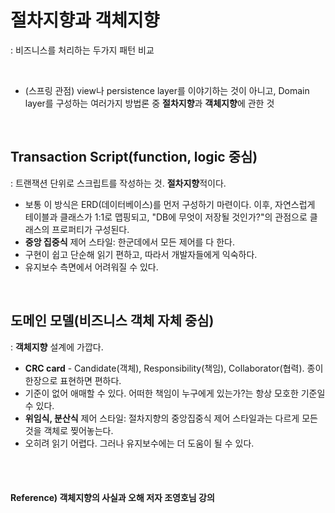 # 절차지향과 객체지향

: 비즈니스를 처리하는 두가지 패턴 비교

<br>

* (스프링 관점) view나 persistence layer를 이야기하는 것이 아니고, Domain layer를 구성하는 여러가지 방법론 중 **절차지향**과 **객체지향**에 관한 것

<br>

## Transaction Script(function, logic 중심)

: 트랜잭션 단위로 스크립트를 작성하는 것. **절차지향**적이다.

- 보통 이 방식은 ERD(데이터베이스)를 먼저 구성하기 마련이다. 이후, 자연스럽게 테이블과 클래스가 1:1로 맵핑되고, "DB에 무엇이 저장될 것인가?"의 관점으로 클래스의 프로퍼티가 구성된다.
- **중앙 집중식** 제어 스타일: 한군데에서 모든 제어를 다 한다.
- 구현이 쉽고 단순해 읽기 편하고, 따라서 개발자들에게 익숙하다.
- 유지보수 측면에서 어려워질 수 있다.

<br>

## 도메인 모델(비즈니스 객체 자체 중심)
: **객체지향** 설계에 가깝다.

* **CRC card** - Candidate(객체), Responsibility(책임), Collaborator(협력). 종이 한장으로 표현하면 편하다.
* 기준이 없어 애매할 수 있다. 어떠한 책임이 누구에게 있는가?는 항상 모호한 기준일 수 있다.
* **위임식, 분산식** 제어 스타일: 절차지향의 중앙집중식 제어 스타일과는 다르게 모든 것을 객체로 찢어놓는다.
* 오히려 읽기 어렵다. 그러나 유지보수에는 더 도움이 될 수 있다.

<br><br>

#### Reference) 객체지향의 사실과 오해 저자 조영호님 강의
